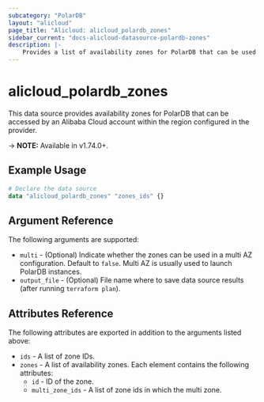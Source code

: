 ```yaml
---
subcategory: "PolarDB"
layout: "alicloud"
page_title: "Alicloud: alicloud_polardb_zones"
sidebar_current: "docs-alicloud-datasource-polardb-zones"
description: |-
    Provides a list of availability zones for PolarDB that can be used by an Alibaba Cloud account.
---
```


# alicloud\_polardb\_zones

This data source provides availability zones for PolarDB that can be accessed by an Alibaba Cloud account within the region configured in the provider.

-> **NOTE:** Available in v1.74.0+.

## Example Usage

```terraform
# Declare the data source
data "alicloud_polardb_zones" "zones_ids" {}
```

## Argument Reference

The following arguments are supported:

* `multi` - (Optional) Indicate whether the zones can be used in a multi AZ configuration. Default to `false`. Multi AZ is usually used to launch PolarDB instances.
* `output_file` - (Optional) File name where to save data source results (after running `terraform plan`).

## Attributes Reference

The following attributes are exported in addition to the arguments listed above:

* `ids` - A list of zone IDs.
* `zones` - A list of availability zones. Each element contains the following attributes:
  * `id` - ID of the zone.
  * `multi_zone_ids` - A list of zone ids in which the multi zone.
